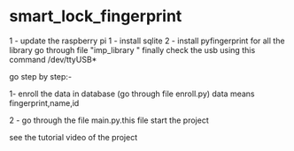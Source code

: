 # smart_lock_fingerprint
1 - update the raspberry pi
1 - install sqlite 
2 - install pyfingerprint
for all the library go through file "imp_library "
finally check the usb using this command /dev/ttyUSB*


go step by step:-

1- enroll the data in database (go through file enroll.py)
   data means fingerprint,name,id
   
   
2 - go through the file main.py.this file start the project

see the tutorial video of the project



